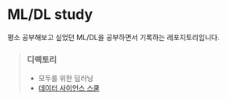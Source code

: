 # ML/DL study

평소 공부해보고 싶었던 ML/DL을 공부하면서 기록하는 레포지토리입니다.

> ### 디렉토리
>
> -   모두를 위한 딥러닝
> -   [데이터 사이언스 스쿨](https://datascienceschool.net/intro.html)
